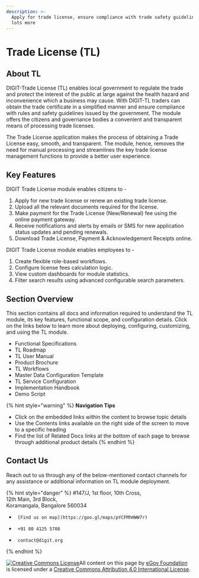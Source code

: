 ```yaml
---
description: >-
  Apply for trade license, ensure compliance with trade safety guidelines, and
  lots more
---
```


# Trade License \(TL\)

## About TL

DIGIT-Trade License \(TL\) enables local government to regulate the trade and protect the interest of the public at large against the health hazard and inconvenience which a business may cause. With DIGIT-TL traders can obtain the trade certificate in a simplified manner and ensure compliance with rules and safety guidelines issued by the government. The module offers the citizens and governance bodies a convenient and transparent means of processing trade licenses.

The Trade License application makes the process of obtaining a Trade License easy, smooth, and transparent. The module, hence, removes the need for manual processing and streamlines the key trade license management functions to provide a better user experience.

## Key Features

DIGIT Trade License module enables citizens to -

1. Apply for new trade license or renew an existing trade license.
2. Upload all the relevant documents required for the license.
3. Make payment for the Trade License \(New/Renewal\) fee using the online payment gateway.
4. Receive notifications and alerts by emails or SMS for new application status updates and pending renewals.
5. Download Trade License, Payment & Acknowledgement Receipts online.

DIGIT Trade License module enables employees to -

1. Create flexible role-based workflows.
2. Configure license fees calculation logic.
3. View custom dashboards for module statistics.
4. Filter search results using advanced configurable search parameters.

## Section Overview

This section contains all docs and information required to understand the TL module, its key features, functional scope, and configuration details. Click on the links below to learn more about deploying, configuring, customizing, and using the TL module.

* Functional Specifications
* TL Roadmap
* TL User Manual
* Product Brochure
* TL Workflows 
* Master Data Configuration Template
* TL Service Configuration
* Implementation Handbook
* Demo Script

{% hint style="warning" %}
**Navigation Tips**

* Click on the embedded links within the content to browse topic details
* Use the Contents links available on the right side of the screen to move to a specific heading
* Find the list of Related Docs links at the bottom of each page to browse through additional product details
{% endhint %}

## Contact Us

Reach out to us through any of the below-mentioned contact channels for any assistance or additional information on TL module deployment.

{% hint style="danger" %}
\#147/J, 1st floor, 10th Cross,  
12th Main, 3rd Block,  
Koramangala, Bangalore 560034

*      [Find us on map](https://goo.gl/maps/pYCFMhHWW7r)
*      +91 80 4125 5708
*      contact@digit.org
{% endhint %}



 [![Creative Commons License](https://i.creativecommons.org/l/by/4.0/80x15.png)](http://creativecommons.org/licenses/by/4.0/)All content on this page by [eGov Foundation ](https://egov.org.in/)is licensed under a [Creative Commons Attribution 4.0 International License](http://creativecommons.org/licenses/by/4.0/).

